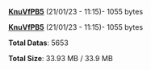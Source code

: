 [**KnuVfPB5**](/data/KnuVfPB5.txt) (21/01/23 - 11:15)- 1055 bytes

[**KnuVfPB5**](/data/KnuVfPB5.txt) (21/01/23 - 11:15)- 1055 bytes

**Total Datas**: 5653

**Total Size**: 33.93 MB / 33.9 MB